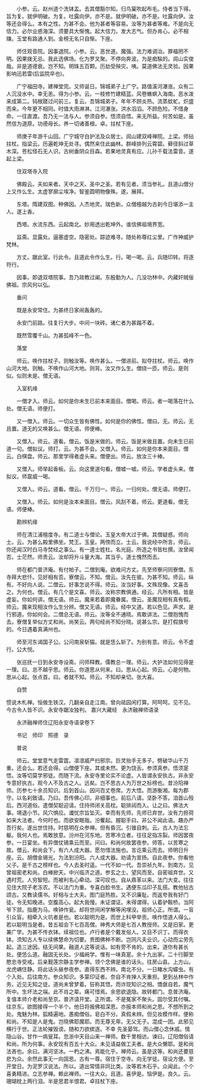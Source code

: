 <!-- { "loadSidebar": true } -->
　　小参。云。赵州道个洗钵盂。去其僧豁尔知。归鸟窠吹起布毛。侍者当下得。旨为复。就伊明破。为复。吐露向伊。亦不是。就伊明破。亦不是。吐露向伊。汝等还会得么。本有之性。为甚不会。他为甚者等容易。汝等为甚者等难。不是向无信力。必尔业惑海深。须要具大惭愧。起大信力。发大志气。但办肯心。必不相赚。玉堂有路通人到。金榜无名只自惭。下座。

　　师住观音院。因事退院。小参。云。恶世道。魔强。法力难调治。罪福罔不明。因果拨无忌。我此选佛场。化为罗叉聚。不停向奔波。为是痴騃的。闾山实俊哉。非是道德衰。岂不知。明珠五百颗。历劫受殃灾。咦。莫道佛法无灵验。因果影响迅若雷(后监院卒也)。

　　广宁福田寺。建禅堂完。又师诞日。锦城弟子上广宁。路值溪河瀑涨。众有二人沉没水中。幸无恙。得为小参。云。一枝修竹建精蓝。风卷蟭螟入海南。恶水泼来成第二。钝根蹉过问前三。复云。吾锦城弟子。年年不顾炎热。流蒸蚊虻。炽盛而来。今年更不相同。时值大雨淋淋。江河瀑涨。洪水滔滔。不顾危险。不惜身命。一往直渡。吾乃无一法与人。参须自参。悟须自悟。来无所益。何苦如是。虽然信为道原。功德毋长。养一切诸善根。卓。拄杖下座。

　　师庚子年游千山回。广宁城守白护法及众居士。闾山建双峰禅院。上梁。师拈拄杖。指梁云。历遍乾坤无处寻。偶然来住此幽林。群峰排列云霄碧。藓径斜过草木深。苍松怪石无人识。古树垂阴众目森。若果地灵真有应。儿孙千载法雷音。遂起上梁。

　　住双塔寺入院

　　佛殿云。夫如来者。天中之天。圣中之圣。若有见者。须当参礼。且道山僧分上又作么生。太虚寥廓尘埃净。智鉴圆明物像殊。遂。展拜。

　　东塔。隋建双图。种佛因。人杰地灵。瑞色新。众僧檀越为古刹今日堪添一主人。遂上香。

　　西塔。水流东西。云起南北。妙用透出乾坤外。谁信佛祖境界宽。

　　监斋。显露处。逼塞虚空。隐密处。踪迹难寻。随处称尊红尘里。广作神威护梵林。

　　方丈。踞此室。行此令。且道此令作么生。行。喝一喝。云。兵随印转。将逐符行。

　　因事。即退双塔院事。吾乃政教过阑。东殷勤为人。几没功林中。内藏奸贼佞佛祖。宗风何以弘。

　　垂问

　　既是永安常住。为甚终日家闹轰轰的。

　　永安门前路。往复行大步。中间一块砖。诸仁者为甚蹋不着。

　　既然雪覆千山。为甚孤峰不一色。

　　落堂

　　师云。唤作拄杖子。则触汝等。唤作甚么。一僧进前。拟夺拄杖。师云。唤作山河大地。则触。不唤作山河大地。则背。汝又作么生。僧绕一匝。师云。是则似。似则未是。僧无语。

　　入室机缘

　　一僧才入。师云。如何是你未生已前本来面目。僧喝。师云。者一喝落在什么处。僧无语。师便打。

　　又一僧入。师云。一切众生皆有佛性。如何是你的佛性。僧曰。无。师云。无且置。道无的又唤甚么。僧无语。师便棒。

　　又僧入。师云。道看。僧云。饭是米做的。师云。饭是米做且置。向未生已前道一句。僧拟议。师打。云。为甚不会。又僧入。师云。如何是你本来面目。僧云。白棋盘。师云。那里学得者虚头来。僧便出。师云。放汝三十棒。

　　又僧入。师举起香板。云。向这里道句看。僧嘘一嘘。师云。学者虚头来。僧拟议。师震威一喝。

　　又僧入。师云。道看。僧云。千万归一。师云。一归何处。僧无语。师便打。

　　又僧入。师云。如何是汝本来面目。僧云。风刮不着。师云。更道看。僧无语。师便棒。

　　勘辨机缘

　　师在清江浦檀度寺。有二道士与僧论。玉皇大帝大过于佛。其僧疑惑。师向士。云。为甚么殿里佛坐。梵王。玉皇。两傍而立。士云。我说经中所言。师云。你还闻汉时白马寺焚经之事么。有一道士姓杜。名光庭。所造之书皆杜撰。汝曾闻否。士茫然。师责云。汝却将升斗量大海。其当乎。道士愧然而去。

　　师在都门普济庵。有付帕子。二僧到庵。欲难问方丈。先至师寮问同寮僧。东寺拜大悲忏。见好相有否。寮僧云。不知。僧云。汝先在彼。为甚不知。师云。纵有。不好向人说。二僧云。好事怎说不得。师云。汝当好事。文殊现像。文喜击之。为何也。僧云。有几个是文喜。师云。汝称宗教俱通。经云。凡所有相。皆是虚妄。你如何讲。僧无语。师云。魔来若着即魔眷属。僧云。圣魔现相有真有假。师云。魔来现相汝作么生分辨。僧又无语。师云。经中又道。若以色见。声求。是行邪道。你如何会。二僧总无语。师云。汝等全不通晓。焉敢讲法。二僧抱愧而去。寮僧复举似方丈和尚。尚笑云。两句经尚不知分晓。说甚么宗。是打假旗号的。今日遇着真满州也。

　　师至河东谒国子公。公问南泉斩猫。就是恁么斩了。为别有意。师云。令不虚行。公大悦。

　　张巡抚一日到永安寺设斋。问师释教。儒教总一理。师云。大护法如何见得是一理。曰。总不越乎思。师云。你道思从何来。曰。思从心起。师云。心是何物。思从心起。张点首。曰。者就不知。师云。不知却亲切。张大喜。

　　自赞

惯说木札禅。恒做生铁汉。几翻亲自走江南。曾向祗园闲打算。阿呵呵。见不见。今古令人皆不识。永安寺踞汝独判。
嘉兴大藏经　永济融禅师语录


　　永济融禅师住辽阳永安寺语录卷下

　　书记　师印　照德　录

　　普说

　　师云。堂堂意气走雷霆。凛凛威严扫邪宗。巨灵抬手无多子。劈破华山千万重。还会么。若还会得。山僧便下座。其或未然。更为饶舌。参须真参。悟须寔悟。汝等切莫学邪徒。而随下流。永安寺里论实不论虚。人皆谓永安执古。非永安专意好执古。观今人不及古之人。远矣。岂不思古人为万世之标榜也。昔汾阳禅师。历参七十余员知识。后到首山。因问百丈卷席。方大悟。而游衡湘。每为郡守。以名刹致请。乃曰。吾传佛心印。非细事也。前后八请。坚卧不答。洎首山殁后。西河道俗。遣僧契聪迎请。住持师闭关高枕。聪排闼而入。让之曰。佛法大事。靖退小节。风穴惧应。谶忧宗旨坠灭。幸而有先师。先师已弃世。汝有力担荷如来大法者。今何时也。而欲安眠哉。汾矍起。握聪手曰。非公不闻此语。趣办严吾行矣。遂出世住持。时慈明在众参禅。但有昏沉。引锥自刺。云。古人为法忘躯。我何人也。焉敢放意。汾州在河东地。苦寒冷立者。往往足指冻裂。师因罢夜参。一日宴坐。有异僧仗锡乘云而至。问曰。和尚何故罢夜参。师答。以苦寒之故。僧云。和尚会下。有六人成大器。愿勿惜法施也。言讫乘云而去。师明日升座。云。胡僧金锡光。为法到汾阳。六人成大器。劝请为宣扬。自此夜参。你看他父子。是千古之榜样也。今人去圣时遥。一代不如一代。吾崇祯九年。到南方。见曾祖密老和尚。白棒掀天。中兴临济之道。参玄之士。望风而至。自密祖弃世。又遇时荒。人穷智短。而被利名心牵动。深可叹也。自从鼎革以来。法门大变。往往见住大院子老冻农。不以法门为重。专喜白脸书生。遇便东瓜印子乱搭。教他拈古颂古。又教读儒书。好相与士大夫。图门庭热胜。又不识廉耻。而返夸我有好门徒。令无知晚进。空腹高心。起大我慢。未证谓证。未得谓得。认着驴鞍桥。当阿爷下颔。指鹿为马。唤钟作瓮。却将世间闲学解等闲埋没。祖师心正。所谓。一盲引众盲。相牵入火坑者是也。若以聪明为是。而世上科甲举贡。唤作悟道人得么。若以聪明当是者。昔五祖会下七百高僧。神秀大师是七百人教授师。又是旧家。更兼广学。为甚不传衣钵。续祖位也。卢行者是个戴发俗人。又目不识丁。而得衣钵。须知古人专以续佛慧命为切要。贵图佛种不断。岂同凡夫业识。心动而尘劳先起。造三途因。结无间果。融道人这等说话。如有旁不肯的。出来。道你有甚长处。便恁么道。融固无长处。少福阙学。惟有一味真寔。余十九出家。二十行脚至愍忠寺受戒。后亲觐莲宗静主学参禅。领个念佛是谁的话头。往房山县。上方山。龙虎嵎住静。将此话头昼参夜参。直得东西不辨。南北不分。一日睹水沟蠓虫。有个入处。后往南方。参众知识。多蒙印证者。奈自不肯掸人天重担。更到丛林中作务。近见无知之徒。道尚未曾梦着。狂称其悟。而诈现知识之相。憍倨自若。魔气所中。生坏法之端。此不肖之辈。痛可惜焉。余思欲退隐。故转都门。息普济庵。复值本师介老和尚至京。普济请开堂。正所谓。不是冤家不聚头。固尔受其付嘱。往京东。欲图接得一个半个。他日将报佛祖深恩。亦报本师和尚之恩。不想所到之处。鬼魅为林。狐精遍地。愚痴僧俗。皂白不分。真假未辨。但见妆模作样。便称和尚。不知是人是鬼。岂晓佛耶魔耶。而无尊无卑。无父无子。混成一团。此邪见横行于世。正法轮摧毁谤。随和力欲摈逐。不幸
先圣晏驾。而山僧心念休戚。情隐山谷。甘作一病叟耳。忽浙中天目山来一禅师。数千里相访。谏曰。辽阳僧俗请和尚。所为何事。永安现有百五十大众。未见请益做工夫者。是大众懒耶。是和尚法吝也。余曰。满河坚冰。一杓之沸。焉能化乎。禅师云。虽是这等。和尚还要慈悲为众。余然此事无一向固思。古有一尊。宿住于空寺。向无学徒。宿设方便。至开堂日。为泥罗汉说法。所以。道出常情非同比类。汝等若木石乎。众闻此。个个喜勇精进。立志参禅。赖此禅师。一往大众。且道。喜伊是。恼伊是。良久。云。珊瑚枕上两行泪。半是思君半恨君。卓拄杖下座。

